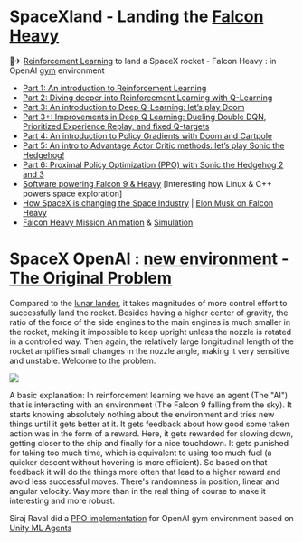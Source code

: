 # SpaceXland  - Landing the [Falcon Heavy](https://youtu.be/sB_nEtZxPog)

🗽✈ [Reinforcement Learning](https://medium.freecodecamp.org/an-introduction-to-reinforcement-learning-4339519de419) to land a SpaceX rocket - Falcon Heavy : in OpenAI [gym](https://github.com/openai/gym#environments) environment

- [Part 1: An introduction to Reinforcement Learning](codecamp.org/an-introduction-to-reinforcement-learning-4339519de419)
- [Part 2: Diving deeper into Reinforcement Learning with Q-Learning](https://medium.freecodecamp.org/diving-deeper-into-reinforcement-learning-with-q-learning-c18d0db58efe)
- [Part 3: An introduction to Deep Q-Learning: let’s play Doom](https://medium.freecodecamp.org/an-introduction-to-deep-q-learning-lets-play-doom-54d02d8017d8)
- [Part 3+: Improvements in Deep Q Learning: Dueling Double DQN, Prioritized Experience Replay, and fixed Q-targets](https://medium.freecodecamp.org/improvements-in-deep-q-learning-dueling-double-dqn-prioritized-experience-replay-and-fixed-58b130cc5682)
- [Part 4: An introduction to Policy Gradients with Doom and Cartpole](https://medium.freecodecamp.org/an-introduction-to-policy-gradients-with-cartpole-and-doom-495b5ef2207f)
- [Part 5: An intro to Advantage Actor Critic methods: let’s play Sonic the Hedgehog!](https://medium.freecodecamp.org/an-intro-to-advantage-actor-critic-methods-lets-play-sonic-the-hedgehog-86d6240171d)
- [Part 6: Proximal Policy Optimization (PPO) with Sonic the Hedgehog 2 and 3](https://towardsdatascience.com/proximal-policy-optimization-ppo-with-sonic-the-hedgehog-2-and-3-c9c21dbed5e)
- [Software powering Falcon 9 & Heavy](https://youtu.be/N5faA2MZ6jY) [Interesting how Linux & C++ powers space exploration]
- [How SpaceX is changing the Space Industry](https://youtu.be/BtZDAynd67Y) | [Elon Musk on Falcon Heavy](https://youtu.be/I7LJIuB2CHE)
- [Falcon Heavy Mission Animation](https://youtu.be/Tk338VXcb24) & [Simulation](https://youtu.be/lDvzUG92wGY)

# SpaceX OpenAI : [new environment](https://discuss.openai.com/t/new-spacex-openai-gym-environment/3287) -  [The Original Problem](https://github.com/arex18/rocket-lander)

Compared to the [lunar lander](https://gym.openai.com/envs/LunarLander-v2/), it takes magnitudes of more control effort to successfully land the rocket. Besides having a higher center of gravity, the ratio of the force of the side engines to the main engines is much smaller in the rocket, making it impossible to keep upright unless the nozzle is rotated in a controlled way. Then again, the relatively large longitudinal length of the rocket amplifies small changes in the nozzle angle, making it very sensitive and unstable. Welcome to the problem.

<img src="https://github.com/SKKSaikia/spaceXland/blob/master/falcon-heavy.gif">

A basic explanation:
In reinforcement learning we have an agent (The "AI") that is interacting with an environment (The Falcon 9 falling from the sky). It starts knowing absolutely nothing about the environment and tries new things until it gets better at it. It gets feedback about how good some taken action was in the form of a reward. Here, it gets rewarded for slowing down, getting closer to the ship and finally for a nice touchdown. It gets punished for taking too much time, which is equivalent to using too much fuel (a quicker descent without hovering is more efficient). So based on that feedback it will do the things more often that lead to a higher reward and avoid less successful moves. There's randomness in position, linear and angular velocity. Way more than in the real thing of course to make it interesting and more robust.


Siraj Raval did a [PPO implementation](https://github.com/llSourcell/Landing-a-SpaceX-Falcon-Heavy-Rocket) for OpenAI gym environment based on [Unity ML Agents](https://github.com/Unity-Technologies/ml-agents) 
